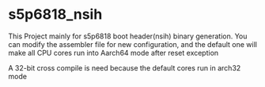 # s5p6818_nsih
This Project mainly for s5p6818 boot header(nsih) binary generation. You can modify the assembler file for new configuration, and the default one will make all CPU cores run into Aarch64 mode after reset exception

A 32-bit cross compile is need because the default cores run in arch32 mode
